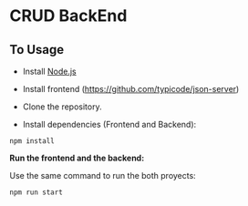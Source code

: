 # CRUD BackEnd

## To Usage

- Install [Node.js](https://nodejs.org/es/)

- Install frontend (https://github.com/typicode/json-server)

- Clone the repository.

- Install dependencies (Frontend and Backend):
```
npm install
```

**Run the frontend and the backend:**

Use the same command to run the both proyects: 
```
npm run start
```